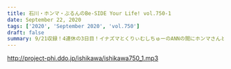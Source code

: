 ```yaml
---
title: 石川・ホンマ・ぶるんのBe-SIDE Your Life! vol.750-1
date: September 22, 2020
tags: ['2020', 'September 2020', 'vol.750']
draft: false
summary: 9/21収録！4連休の3日目！イナズマとくりぃむしちゅーのANNの間にホンマさんとお届け！
---
```


http://project-phi.ddo.jp/ishikawa/ishikawa750_1.mp3